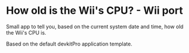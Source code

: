 # How old is the Wii's CPU? - Wii port

Small app to tell you, based on the current system date and time, how old the Wii's CPU is.

Based on the default devkitPro application template.
